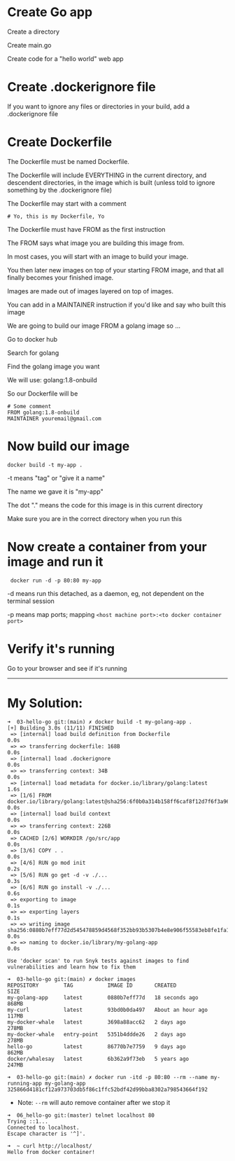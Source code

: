 # Create Go app

Create a directory

Create main.go

Create code for a "hello world" web app

# Create .dockerignore file

If you want to ignore any files or directories in your build, add a .dockerignore file

# Create Dockerfile

The Dockerfile must be named Dockerfile.

The Dockerfile will include EVERYTHING in the current directory, and descendent directories, in the image which is built (unless told to ignore something by the .dockerignore file)

The Dockerfile may start with a comment

```
# Yo, this is my Dockerfile, Yo
```

The Dockerfile must have FROM as the first instruction

The FROM says what image you are building this image from.

In most cases, you will start with an image to build your image.

You then later new images on top of your starting FROM image, and that all finally becomes your finished image.

Images are made out of images layered on top of images.

You can add in a MAINTAINER instruction if you'd like and say who built this image

We are going to build our image FROM a golang image so ...

Go to docker hub

Search for golang

Find the golang image you want

We will use: golang:1.8-onbuild

So our Dockerfile will be

```
# Some comment
FROM golang:1.8-onbuild
MAINTAINER youremail@gmail.com
```

# Now build our image

```
docker build -t my-app .
```

-t means "tag" or "give it a name" 

The name we gave it is "my-app"

The dot "." means the code for this image is in this current directory

Make sure you are in the correct directory when you run this
 
# Now create a container from your image and run it
 
```
 docker run -d -p 80:80 my-app
```
 
-d means run this detached, as a daemon, eg, not dependent on the terminal session

-p means map ports; mapping ```<host machine port>:<to docker container port>```
 
 
# Verify it's running

Go to your browser and see if it's running

***

# My Solution:
```shell
➜  03-hello-go git:(main) ✗ docker build -t my-golang-app .
[+] Building 3.0s (11/11) FINISHED
 => [internal] load build definition from Dockerfile                                                                                                                                0.0s
 => => transferring dockerfile: 168B                                                                                                                                                0.0s
 => [internal] load .dockerignore                                                                                                                                                   0.0s
 => => transferring context: 34B                                                                                                                                                    0.0s
 => [internal] load metadata for docker.io/library/golang:latest                                                                                                                    1.6s
 => [1/6] FROM docker.io/library/golang:latest@sha256:6f0b0a314b158ff6caf8f12d7f6f3a966500ec6afb533e986eca7375e2f7560f                                                              0.0s
 => [internal] load build context                                                                                                                                                   0.0s
 => => transferring context: 226B                                                                                                                                                   0.0s
 => CACHED [2/6] WORKDIR /go/src/app                                                                                                                                                0.0s
 => [3/6] COPY . .                                                                                                                                                                  0.0s
 => [4/6] RUN go mod init                                                                                                                                                           0.2s
 => [5/6] RUN go get -d -v ./...                                                                                                                                                    0.3s
 => [6/6] RUN go install -v ./...                                                                                                                                                   0.6s
 => exporting to image                                                                                                                                                              0.1s
 => => exporting layers                                                                                                                                                             0.1s
 => => writing image sha256:0880b7eff77d2d545478859d4568f352bb93b5307b4e8e906f55583eb8fe1fa1                                                                                        0.0s
 => => naming to docker.io/library/my-golang-app                                                                                                                                    0.0s

Use 'docker scan' to run Snyk tests against images to find vulnerabilities and learn how to fix them
```

```shell
➜  03-hello-go git:(main) ✗ docker images
REPOSITORY        TAG           IMAGE ID       CREATED             SIZE
my-golang-app     latest        0880b7eff77d   18 seconds ago      868MB
my-curl           latest        93bd0b0da497   About an hour ago   117MB
my-docker-whale   latest        3698a88acc62   2 days ago          278MB
my-docker-whale   entry-point   5351b4ddde26   2 days ago          278MB
hello-go          latest        86770b7e7759   9 days ago          862MB
docker/whalesay   latest        6b362a9f73eb   5 years ago         247MB
```

```shell
➜  03-hello-go git:(main) ✗ docker run -itd -p 80:80 --rm --name my-running-app my-golang-app
325866d4181cf12a973703db5f86c1ffc52bdf42d99bba8302a798543664f192
```
- Note: ``--rm`` will auto remove container after we stop it
```shell
➜  06_hello-go git:(master) telnet localhost 80
Trying ::1...
Connected to localhost.
Escape character is '^]'.

```

```shell
➜  ~ curl http://localhost/
Hello from docker container!
```